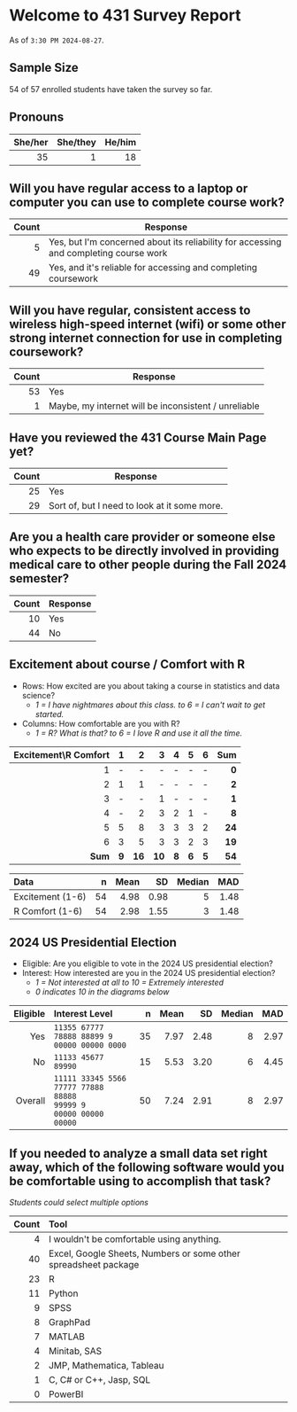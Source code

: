# Welcome to 431 Survey Report

As of `3:30 PM 2024-08-27`.

## Sample Size

54 of 57 enrolled students have taken the survey so far.

## Pronouns

She/her | She/they | He/him
-----: | -----: | -----:
35 | 1 | 18

## Will you have regular access to a laptop or computer you can use to complete course work?

Count | Response
----: | -------------------------------------------------------------------------
5 | Yes, but I'm concerned about its reliability for accessing and completing course work
49 | Yes, and it's reliable for accessing and completing coursework

## Will you have regular, consistent access to wireless high-speed internet (wifi) or some other strong internet connection for use in completing coursework?

Count | Response
----: | -------------------------------------------------------------------------
53 | Yes
1 | Maybe, my internet will be inconsistent / unreliable

## Have you reviewed the 431 Course Main Page yet?

Count | Response
----: | -------------------------------------------------------------------------
25 | Yes
29 | Sort of, but I need to look at it some more.

## Are you a health care provider or someone else who expects to be directly involved in providing medical care to other people during the Fall 2024 semester?

Count | Response
----: | -------------------------------------------------------------------------
10 | Yes
44 | No

## Excitement about course / Comfort with R

- Rows: How excited are you about taking a course in statistics and data science?
    - *1 = I have nightmares about this class. to 6 = I can't wait to get started.*
- Columns: How comfortable are you with R?
    - *1 = R? What is that? to 6 = I love R and use it all the time.*

Excitement\R Comfort | 1 | 2 | 3 | 4 | 5 | 6 | Sum
---------: | ---: | ---: | ---: | ---: | ---: | ---: | ---:
1 | - | - | - | - | - | -| **0** 
2 | 1 | 1 | - | - | - | - | **2**
3 | - | - | 1 | - | - | - | **1**
4 | - | 2 | 3 | 2 | 1 | - | **8**
5 | 5 | 8 | 3 | 3 | 3 | 2 | **24**
6 | 3 | 5 | 3 | 3 | 2 | 3 | **19**
**Sum** | **9** | **16** | **10** | **8** | **6** | **5** | **54**

Data | n | Mean | SD | Median | MAD
:------------------- | --: | ----: | ----: | ----: | ----:
Excitement (1-6) | 54 | 4.98 | 0.98 | 5 | 1.48
R Comfort (1-6) | 54 | 2.98 | 1.55 | 3 | 1.48


## 2024 US Presidential Election

- Eligible: Are you eligible to vote in the 2024 US presidential election?
- Interest: How interested are you in the 2024 US presidential election?
    - *1 = Not interested at all to 10 = Extremely interested*
    - *0 indicates 10 in the diagrams below*

Eligible | Interest Level | n | Mean | SD | Median | MAD
------: | :------------------------------- | --: | ----: | ----: | ----: | ----: 
Yes | `11355 67777 78888 88899 9` <br /> `00000 00000 0000` | 35 | 7.97 | 2.48 | 8 | 2.97
No | `11133 45677 89990` | 15 | 5.53 | 3.20 | 6 | 4.45
Overall | `11111 33345 5566` <br /> `77777 77888 88888` <br /> `99999 9` <br /> `00000 00000 00000` | 50 | 7.24 | 2.91 | 8 | 2.97

## If you needed to analyze a small data set right away, which of the following software would you be comfortable using to accomplish that task?

*Students could select multiple options*

Count | Tool
-----: | :-------------------------------------------------------------------------------
4 | I wouldn't be comfortable using anything.
40 | Excel, Google Sheets, Numbers or some other spreadsheet package
23 | R
11 | Python
9 | SPSS
8 | GraphPad
7 | MATLAB
4 | Minitab, SAS
2 | JMP, Mathematica, Tableau
1 | C, C# or C++, Jasp, SQL
0 | PowerBI
